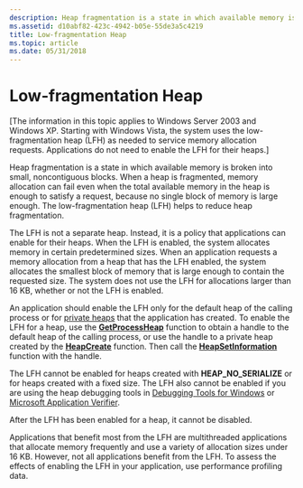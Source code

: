 ```yaml
---
description: Heap fragmentation is a state in which available memory is broken into small, noncontiguous blocks.
ms.assetid: d10abf82-423c-4942-b05e-55de3a5c4219
title: Low-fragmentation Heap
ms.topic: article
ms.date: 05/31/2018
---
```


# Low-fragmentation Heap

\[The information in this topic applies to Windows Server 2003 and Windows XP. Starting with Windows Vista, the system uses the low-fragmentation heap (LFH) as needed to service memory allocation requests. Applications do not need to enable the LFH for their heaps.\]

Heap fragmentation is a state in which available memory is broken into small, noncontiguous blocks. When a heap is fragmented, memory allocation can fail even when the total available memory in the heap is enough to satisfy a request, because no single block of memory is large enough. The low-fragmentation heap (LFH) helps to reduce heap fragmentation.

The LFH is not a separate heap. Instead, it is a policy that applications can enable for their heaps. When the LFH is enabled, the system allocates memory in certain predetermined sizes. When an application requests a memory allocation from a heap that has the LFH enabled, the system allocates the smallest block of memory that is large enough to contain the requested size. The system does not use the LFH for allocations larger than 16 KB, whether or not the LFH is enabled.

An application should enable the LFH only for the default heap of the calling process or for [private heaps](heap-functions.md) that the application has created. To enable the LFH for a heap, use the [**GetProcessHeap**](/windows/desktop/api/HeapApi/nf-heapapi-getprocessheap) function to obtain a handle to the default heap of the calling process, or use the handle to a private heap created by the [**HeapCreate**](/windows/desktop/api/HeapApi/nf-heapapi-heapcreate) function. Then call the [**HeapSetInformation**](/windows/desktop/api/HeapApi/nf-heapapi-heapsetinformation) function with the handle.

The LFH cannot be enabled for heaps created with **HEAP\_NO\_SERIALIZE** or for heaps created with a fixed size. The LFH also cannot be enabled if you are using the heap debugging tools in [Debugging Tools for Windows](/windows-hardware/drivers/debugger/) or [Microsoft Application Verifier](https://www.microsoft.com/downloads/details.aspx?FamilyID=c4a25ab9-649d-4a1b-b4a7-c9d8b095df18&displaylang=en).

After the LFH has been enabled for a heap, it cannot be disabled.

Applications that benefit most from the LFH are multithreaded applications that allocate memory frequently and use a variety of allocation sizes under 16 KB. However, not all applications benefit from the LFH. To assess the effects of enabling the LFH in your application, use performance profiling data.

 

 
